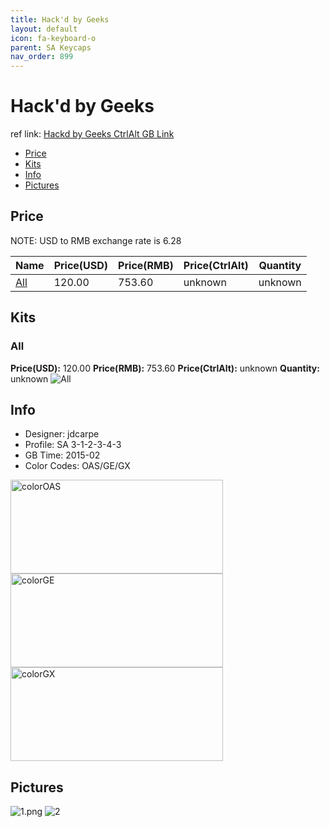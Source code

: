 ```yaml
---
title: Hack'd by Geeks 
layout: default
icon: fa-keyboard-o
parent: SA Keycaps
nav_order: 899
---
```


# Hack'd by Geeks 

ref link: [Hackd by Geeks CtrlAlt GB Link](https://ctrlalt.io/buys/hack-d-by-geeks)

* [Price](#price)
* [Kits](#kits)
* [Info](#info)
* [Pictures](#pictures)


## Price  
NOTE: USD to RMB exchange rate is 6.28

| Name          | Price(USD)    |  Price(RMB) |  Price(CtrlAlt) | Quantity |
| ------------- | ------------- |  ---------- |  --------- | -------- |
|[All](#all)|120.00|753.60|unknown|unknown|


## Kits
### All
**Price(USD):** 120.00    **Price(RMB):** 753.60    **Price(CtrlAlt):** unknown    **Quantity:** unknown
<img src="{{ 'assets/images/sa-keycaps/hackdbygeeks/kits_pics/all.png' | relative_url }}" alt="All" class="image featured">


## Info
* Designer: jdcarpe
* Profile: SA 3-1-2-3-4-3
* GB Time: 2015-02
* Color Codes: OAS/GE/GX  
<img src="{{ 'assets/images/sa-keycaps/SP_ColorCodes/abs/SP_Abs_ColorCodes_OAS.png' | relative_url }}" alt="colorOAS" height="150" width="340">
<img src="{{ 'assets/images/sa-keycaps/SP_ColorCodes/abs/SP_Abs_ColorCodes_GE.png' | relative_url }}" alt="colorGE" height="150" width="340">
<img src="{{ 'assets/images/sa-keycaps/SP_ColorCodes/abs/SP_Abs_ColorCodes_GX.png' | relative_url }}" alt="colorGX" height="150" width="340">


## Pictures
<img src="{{ 'assets/images/sa-keycaps/hackdbygeeks/rendering_pics/1.png' | relative_url }}" alt="1.png" class="image featured">
<img src="{{ 'assets/images/sa-keycaps/hackdbygeeks/rendering_pics/2.jpg' | relative_url }}" alt="2" class="image featured">
